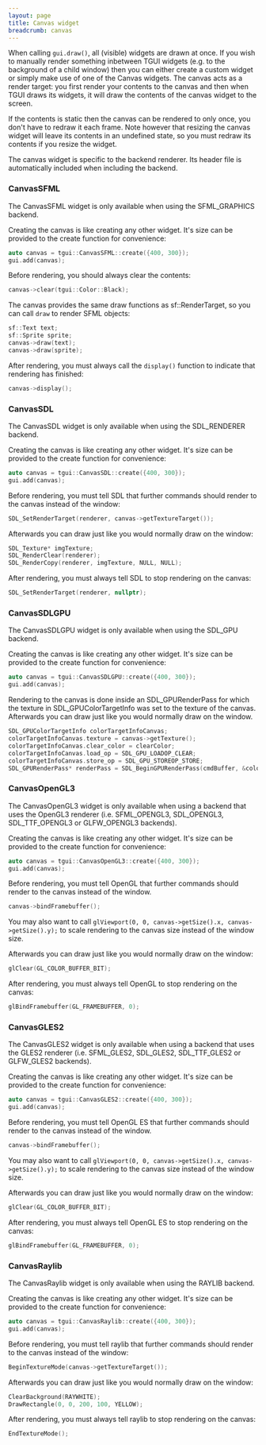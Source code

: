 ```yaml
---
layout: page
title: Canvas widget
breadcrumb: canvas
---
```


When calling `gui.draw()`, all (visible) widgets are drawn at once. If you wish to manually render something inbetween TGUI widgets (e.g. to the background of a child window) then you can either create a custom widget or simply make use of one of the Canvas widgets. The canvas acts as a render target: you first render your contents to the canvas and then when TGUI draws its widgets, it will draw the contents of the canvas widget to the screen.

If the contents is static then the canvas can be rendered to only once, you don't have to redraw it each frame. Note however that resizing the canvas widget will leave its contents in an undefined state, so you must redraw its contents if you resize the widget.

The canvas widget is specific to the backend renderer. Its header file is automatically included when including the backend.

### CanvasSFML

The CanvasSFML widget is only available when using the SFML\_GRAPHICS backend.

Creating the canvas is like creating any other widget. It's size can be provided to the create function for convenience:
```c++
auto canvas = tgui::CanvasSFML::create({400, 300});
gui.add(canvas);
```

Before rendering, you should always clear the contents:
```c++
canvas->clear(tgui::Color::Black);
```

The canvas provides the same draw functions as sf::RenderTarget, so you can call `draw` to render SFML objects:
```c++
sf::Text text;
sf::Sprite sprite;
canvas->draw(text);
canvas->draw(sprite);
```

After rendering, you must always call the `display()` function to indicate that rendering has finished:
```c++
canvas->display();
```

### CanvasSDL

The CanvasSDL widget is only available when using the SDL\_RENDERER backend.

Creating the canvas is like creating any other widget. It's size can be provided to the create function for convenience:
```c++
auto canvas = tgui::CanvasSDL::create({400, 300});
gui.add(canvas);
```

Before rendering, you must tell SDL that further commands should render to the canvas instead of the window:
```c++
SDL_SetRenderTarget(renderer, canvas->getTextureTarget());
```

Afterwards you can draw just like you would normally draw on the window:
```c++
SDL_Texture* imgTexture;
SDL_RenderClear(renderer);
SDL_RenderCopy(renderer, imgTexture, NULL, NULL);
```

After rendering, you must always tell SDL to stop rendering on the canvas:
```c++
SDL_SetRenderTarget(renderer, nullptr);
```


### CanvasSDLGPU

The CanvasSDLGPU widget is only available when using the SDL\_GPU backend.

Creating the canvas is like creating any other widget. It's size can be provided to the create function for convenience:
```c++
auto canvas = tgui::CanvasSDLGPU::create({400, 300});
gui.add(canvas);
```

Rendering to the canvas is done inside an SDL\_GPURenderPass for which the texture in SDL\_GPUColorTargetInfo was set to the texture of the canvas. Afterwards you can draw just like you would normally draw on the window.
```c++
SDL_GPUColorTargetInfo colorTargetInfoCanvas;
colorTargetInfoCanvas.texture = canvas->getTexture();
colorTargetInfoCanvas.clear_color = clearColor;
colorTargetInfoCanvas.load_op = SDL_GPU_LOADOP_CLEAR;
colorTargetInfoCanvas.store_op = SDL_GPU_STOREOP_STORE;
SDL_GPURenderPass* renderPass = SDL_BeginGPURenderPass(cmdBuffer, &colorTargetInfoCanvas, 1, NULL);
```

### CanvasOpenGL3

The CanvasOpenGL3 widget is only available when using a backend that uses the OpenGL3 renderer (i.e. SFML\_OPENGL3, SDL\_OPENGL3, SDL\_TTF\_OPENGL3 or GLFW\_OPENGL3 backends).

Creating the canvas is like creating any other widget. It's size can be provided to the create function for convenience:
```c++
auto canvas = tgui::CanvasOpenGL3::create({400, 300});
gui.add(canvas);
```

Before rendering, you must tell OpenGL that further commands should render to the canvas instead of the window.
```c++
canvas->bindFramebuffer();
```

You may also want to call `glViewport(0, 0, canvas->getSize().x, canvas->getSize().y);` to scale rendering to the canvas size instead of the window size.

Afterwards you can draw just like you would normally draw on the window:
```c++
glClear(GL_COLOR_BUFFER_BIT);
```

After rendering, you must always tell OpenGL to stop rendering on the canvas:
```c++
glBindFramebuffer(GL_FRAMEBUFFER, 0);
```

### CanvasGLES2

The CanvasGLES2 widget is only available when using a backend that uses the GLES2 renderer (i.e. SFML\_GLES2, SDL\_GLES2, SDL\_TTF\_GLES2 or GLFW\_GLES2 backends).

Creating the canvas is like creating any other widget. It's size can be provided to the create function for convenience:
```c++
auto canvas = tgui::CanvasGLES2::create({400, 300});
gui.add(canvas);
```

Before rendering, you must tell OpenGL ES that further commands should render to the canvas instead of the window.
```c++
canvas->bindFramebuffer();
```

You may also want to call `glViewport(0, 0, canvas->getSize().x, canvas->getSize().y);` to scale rendering to the canvas size instead of the window size.

Afterwards you can draw just like you would normally draw on the window:
```c++
glClear(GL_COLOR_BUFFER_BIT);
```

After rendering, you must always tell OpenGL ES to stop rendering on the canvas:
```c++
glBindFramebuffer(GL_FRAMEBUFFER, 0);
```

### CanvasRaylib

The CanvasRaylib widget is only available when using the RAYLIB backend.

Creating the canvas is like creating any other widget. It's size can be provided to the create function for convenience:
```c++
auto canvas = tgui::CanvasRaylib::create({400, 300});
gui.add(canvas);
```

Before rendering, you must tell raylib that further commands should render to the canvas instead of the window:
```c++
BeginTextureMode(canvas->getTextureTarget());
```

Afterwards you can draw just like you would normally draw on the window:
```c++
ClearBackground(RAYWHITE);
DrawRectangle(0, 0, 200, 100, YELLOW);
```

After rendering, you must always tell raylib to stop rendering on the canvas:
```c++
EndTextureMode();
```
